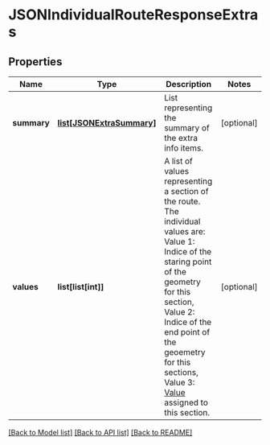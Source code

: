 # JSONIndividualRouteResponseExtras

## Properties
Name | Type | Description | Notes
------------ | ------------- | ------------- | -------------
**summary** | [**list[JSONExtraSummary]**](JSONExtraSummary.md) | List representing the summary of the extra info items. | [optional] 
**values** | **list[list[int]]** | A list of values representing a section of the route. The individual values are:  Value 1: Indice of the staring point of the geometry for this section, Value 2: Indice of the end point of the geoemetry for this sections, Value 3: [Value](https://GIScience.github.io/openrouteservice/documentation/extra-info/Extra-Info.html) assigned to this section. | [optional] 

[[Back to Model list]](../README.md#documentation_for_models) [[Back to API list]](../README.md#documentation_for_api_endpoints) [[Back to README]](../README.md)

